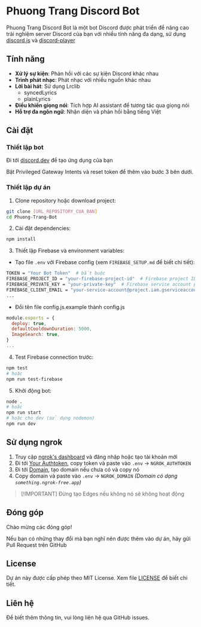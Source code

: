 # Phuong Trang Discord Bot

Phuong Trang Discord Bot là một bot Discord được phát triển để nâng cao trải nghiệm server Discord của bạn với nhiều tính năng đa dạng, sử dụng [discord.js](https://discord.js.org/) và [discord-player](https://discord-player.js.org/)

## Tính năng

- **Xử lý sự kiện**: Phản hồi với các sự kiện Discord khác nhau
- **Trình phát nhạc**: Phát nhạc với nhiều nguồn khác nhau
- **Lời bài hát**: Sử dụng Lrclib
  - syncedLyrics
  - plainLyrics
- **Điều khiển giọng nói**: Tích hợp AI assistant để tương tác qua giọng nói
- **Hỗ trợ đa ngôn ngữ**: Nhận diện và phản hồi bằng tiếng Việt

## Cài đặt

### Thiết lập bot

Đi tới [discord.dev](https://discord.dev/) để tạo ứng dụng của bạn

Bật Privileged Gateway Intents và reset token để thêm vào bước 3 bên dưới.

### Thiết lập dự án

1. Clone repository hoặc download project:

```bash
git clone [URL_REPOSITORY_CUA_BAN]
cd Phuong-Trang-Bot
```

2. Cài đặt dependencies:

```bash
npm install
```

3. Thiết lập Firebase và environment variables:

- Tạo file `.env` với Firebase config (xem `FIREBASE_SETUP.md` để biết chi tiết):

```bash
TOKEN = "Your Bot Token"  # bắt buộc
FIREBASE_PROJECT_ID = "your-firebase-project-id"  # Firebase project ID
FIREBASE_PRIVATE_KEY = "your-private-key"  # Firebase service account private key
FIREBASE_CLIENT_EMAIL = "your-service-account@project.iam.gserviceaccount.com"  # Firebase service account email
...
```

- Đổi tên file config.js.example thành config.js

```js
module.exports = {
  deploy: true,
  defaultCooldownDuration: 5000,
  ImageSearch: true,
}
...
```

4. Test Firebase connection trước:

```bash
npm test
# hoặc
npm run test-firebase
```

5. Khởi động bot:

```bash
node .
# hoặc
npm run start
# hoặc cho dev (sử dụng nodemon)
npm run dev
```

## Sử dụng ngrok

1. Truy cập [ngrok's dashboard](https://dashboard.ngrok.com) và đăng nhập hoặc tạo tài khoản mới
2. Đi tới [Your Authtoken](https://dashboard.ngrok.com/get-started/your-authtoken), copy token và paste vào `.env` -> `NGROK_AUTHTOKEN`
3. Đi tới [Domain](https://dashboard.ngrok.com/domains), tạo domain nếu chưa có và copy nó
4. Copy domain và paste vào `.env` -> `NGROK_DOMAIN` _(Domain có dạng `something.ngrok-free.app`)_

> [!IMPORTANT] Đừng tạo Edges nếu không nó sẽ không hoạt động

## Đóng góp

Chào mừng các đóng góp!

Nếu bạn có những thay đổi mà bạn nghĩ nên được thêm vào dự án, hãy gửi Pull Request trên GitHub

## License

Dự án này được cấp phép theo MIT License. Xem file [LICENSE](./LICENSE) để biết chi tiết.

## Liên hệ

Để biết thêm thông tin, vui lòng liên hệ qua GitHub issues.
